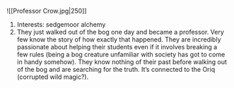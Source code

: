 ![[Professor Crow.jpg|250]]
1. Interests: sedgemoor alchemy
2. They just walked out of the bog one day and became a professor. Very few know the story of how exactly that happened. They are incredibly passionate about helping their students even if it involves breaking a few rules (being a bog creature unfamiliar with society has got to come in handy somehow). They know nothing of their past before walking out of the bog and are searching for the truth. It’s connected to the Oriq (corrupted wild magic?).